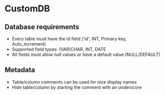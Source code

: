 # CustomDB

## Database requirements

- Every table must have the id field ('id', INT, Primary key, Auto_increment)
- Supported field types: (VAR)CHAR, INT, DATE
- All fields must allow null values or have a default value (NULL/DEFAULT)

## Metadata
- Table/column comments can be used for nice display names
- Hide table/column by starting the comment with an underscore
